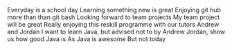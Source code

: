 Everyday is a school day
Learning something new is great
Enjoying git hub more than than git bash
Looking forward to team projects
My team project will be great
Really enjoying this reskill programme with our tutors Andrew and Jordan
I want to learn Java, but advised not to by Andrew
Jordan, show us how good Java is
As Java is awesome 
But not today
